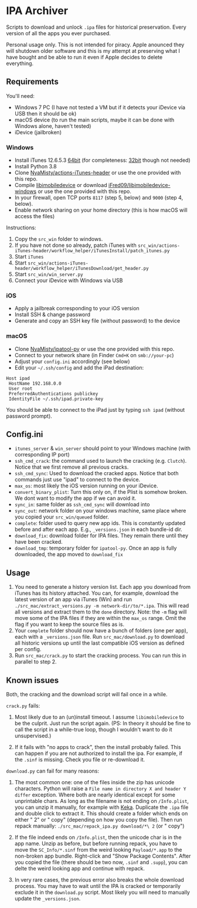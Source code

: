 # IPA Archiver

Scripts to download and unlock `.ipa` files for historical preservation. Every version of all the apps you ever purchased.

Personal usage only. This is not intended for piracy. Apple anounced they will shutdown older software and this is my attempt at preserving what I have bought and be able to run it even if Apple decides to delete everything.


## Requirements

You'll need:

- Windows 7 PC (I have not tested a VM but if it detects your iDevice via USB then it should be ok)
- macOS device (to run the main scripts, maybe it can be done with Windows alone, haven't tested)
- iDevice (jailbroken)


### Windows

- Install iTunes 12.6.5.3 [64bit](https://secure-appldnld.apple.com/itunes12/091-87819-20180912-69177170-B085-11E8-B6AB-C1D03409AD2A6/iTunes64Setup.exe)
(for completeness: [32bit](https://secure-appldnld.apple.com/itunes12/091-87820-20180912-69177170-B085-11E8-B6AB-C1D03409AD2A5/iTunesSetup.exe) though not needed)
- Install Python 3.8
- Clone [NyaMisty/actions-iTunes-header](https://github.com/NyaMisty/actions-iTunes-header) or use the one provided with this repo.
- Compile [libimobiledevice](https://github.com/libimobiledevice/libimobiledevice) or download [iFred09/libimobiledevice-windows](https://github.com/iFred09/libimobiledevice-windows) or use the one provided with this repo.
- In your firewall, open TCP ports `8117` (step 5, below) and `9000` (step 4, below).
- Enable network sharing on your home directory (this is how macOS will access the files)


Instructions:

1. Copy the `src_win` folder to windows.
2. If you have not done so already, patch iTunes with `src_win/actions-iTunes-header/workflow_helper/iTunesInstall/patch_itunes.py`
3. Start `iTunes`
4. Start `src_win/actions-iTunes-header/workflow_helper/iTunesDownload/get_header.py`
5. Start `src_win/win_server.py`
6. Connect your iDevice with Windows via USB


### iOS

- Apply a jailbreak corresponding to your iOS version
- Install SSH & change password
- Generate and copy an SSH key file (without password) to the device


### macOS

- Clone [NyaMisty/ipatool-py](https://github.com/NyaMisty/ipatool-py) or use the one provided with this repo.
- Connect to your network share (in Finder `Cmd+K` on `smb://your-pc`)
- Adjust your `config.ini` accordingly (see below)
- Edit your `~/.ssh/config` and add the iPad destination:

```
Host ipad
 HostName 192.168.0.0
 User root
 PreferredAuthentications publickey
 IdentityFile ~/.ssh/ipad.private-key
```

You should be able to connect to the iPad just by typing `ssh ipad` (without password prompt).


## Config.ini

- `itunes_server` & `win_server` should point to your Windows machine (with corresponding IP port)
- `ssh_cmd_crack`: the command used to launch the cracking (e.g. `Clutch`). Notice that we first remove all previous cracks.
- `ssh_cmd_sync`: Used to download the cracked apps. Notice that both commands just use "ipad" to connect to the device.
- `max_os`: most likely the iOS version running on your iDevice.
- `convert_binary_plist`: Turn this only on, if the Plist is somehow broken. We dont want to modify the app if we can avoid it.
- `sync_in`: same folder as `ssh_cmd_sync` will download into
- `sync_out`: network folder on your windows machine, same place where you copied your `src_win/queued` folder.
- `complete`: folder used to query new app ids. This is constantly updated before and after each app. E.g., `_versions.json` in each bundle-id dir.
- `download_fix`: download folder for IPA files. They remain there until they have been cracked.
- `download_tmp`: temporary folder for `ipatool-py`. Once an app is fully downloaded, the app moved to `download_fix` 


## Usage

1. You need to generate a history version list. Each app you download from iTunes has its history attached. You can, for example, download the latest version of an app via iTunes (Win) and run `./src_mac/extract_versions.py -m network-dir/to/*.ipa`. This will read all versions and extract them to the `done` directory. Note: the `-m` flag will move some of the IPA files if they are within the `max_os` range. Omit the flag if you want to keep the source files as is.
2. Your `complete` folder should now have a bunch of folders (one per app), each with a `_versions.json` file. Run `src_mac/download.py` to download all historic versions up until the last compatible iOS version as defined per config.
3. Run `src_mac/crack.py` to start the cracking process. You can run this in parallel to step 2.


## Known issues

Both, the cracking and the download script will fail once in a while.

`crack.py` fails:

1. Most likely due to an (un)install timeout. I assume `libimobiledevice` to be the culprit. Just run the script again. (PS: In theory it should be fine to call the script in a while-true loop, though I wouldn't want to do it unsupervised.)

2. If it fails with "no apps to crack", then the install probably failed. This can happen if you are not authorized to install the ipa. For example, if the `.sinf` is missing. Check you file or re-download it.


`download.py` can fail for many reasons:

1. The most common one: one of the files inside the zip has unicode characters. Python will raise a `File name in directory X and header Y differ` exception. Where both are nearly identical except for some unprintable chars. As long as the filename is not ending on `/Info.plist`, you can unzip it manually, for example with [Keka](https://github.com/aonez/Keka). Duplicate the `.ipa` file and double click to extract it. This should create a folder which ends on either " 2" or " copy" (depending on how you copy the file). Then run repack manually: `./src_mac/repack_ipa.py download/*\ 2` (or " copy")

2. If the file indeed ends on `/Info.plist`, then the unicode char is in the app name. Unzip as before, but before running repack, you have to move the `SC_Info/*.sinf` from the weird looking `Payload/*.app` to the non-broken app bundle. Right-click and "Show Package Contents". After you copied the file (there should be two now, `.sinf` and `.supp`), you can delte the weird looking app and continue with repack.

3. In very rare cases, the previous error also breaks the whole download process. You may have to wait until the IPA is cracked or temporarily exclude it in the `download.py` script. Most likely you will need to manually update the `_versions.json`.
